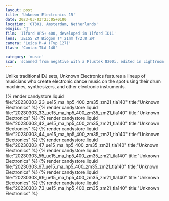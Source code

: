 ```yaml
---
layout: post
title: 'Unknown Electronics 15'
date: 2023-03-03T23:05+0100
location: 'OT301, Amsterdam, Netherlands'
emojis: '🎹'
film: 'Ilford HP5+ 400, developed in Ilford ID11'
lens: 'ZEISS ZM Biogon T* 21mm f/2.8 ZM'
camera: 'Leica M-A (Typ 127)'
flash: 'Contax TLA 140'

category: 'music'
scan: 'scanned from negative with a Plustek 8200i, edited in Lightroom'
---
```


Unlike traditional DJ sets, Unknown Electronics features a lineup of musicians who create electronic dance music on the spot using their drum machines, synthesizers, and other electronic instruments.

{% render candystore.liquid file:"20230303_23_ue15_ma_hp5_400_zm35_zm21_tla140" title:"Unknown Electronics" %}
{% render candystore.liquid file:"20230303_33_ue15_ma_hp5_400_zm35_zm21_tla140" title:"Unknown Electronics" %}
{% render candystore.liquid file:"20230303_42_ue15_ma_hp5_400_zm35_zm21_tla140" title:"Unknown Electronics" %}
{% render candystore.liquid file:"20230303_44_ue15_ma_hp5_400_zm35_zm21_tla140" title:"Unknown Electronics" %}
{% render candystore.liquid file:"20230303_47_ue15_ma_hp5_400_zm35_zm21_tla140" title:"Unknown Electronics" %}
{% render candystore.liquid file:"20230303_55_ue15_ma_hp5_400_zm35_zm21_tla140" title:"Unknown Electronics" %}
{% render candystore.liquid file:"20230303_67_ue15_ma_hp5_400_zm35_zm21_tla140" title:"Unknown Electronics" %}
{% render candystore.liquid file:"20230303_69_ue15_ma_hp5_400_zm35_zm21_tla140" title:"Unknown Electronics" %}
{% render candystore.liquid file:"20230303_73_ue15_ma_hp5_400_zm35_zm21_tla140" title:"Unknown Electronics" %}
